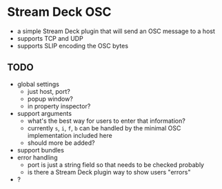# Stream Deck OSC
- a simple Stream Deck plugin that will send an OSC message to a host
- supports TCP and UDP
- supports SLIP encoding the OSC bytes

## TODO
- global settings
  - just host, port?
  - popup window?
  - in property inspector?
- support arguments
  - what's the best way for users to enter that information?
  - currently `s`, `i`, `f`, `b` can be handled by the minimal OSC implementation included here
  - should more be added?
- support bundles
- error handling
  - port is just a string field so that needs to be checked probably
  - is there a Stream Deck plugin way to show users "errors"
- ?
